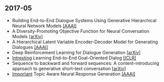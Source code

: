 ## 2017-05
* Building End-to-End Dialogue Systems Using Generative Hierarchical Neural Network Models [[AAAI]](https://www.aaai.org/ocs/index.php/AAAI/AAAI16/paper/view/11957/12160)
* A Diversity-Promoting Objective Function for Neural Conversation Models [[arXiv]](https://arxiv.org/pdf/1510.03055.pdf)
* A Hierarchical Latent Variable Encoder-Decoder Model for Generating Dialogues [[AAAI]](https://www.aaai.org/ocs/index.php/AAAI/AAAI17/paper/view/14567/14219)
* Deep Reinforcement Learning for Dialogue Generation [[arXiv]](https://arxiv.org/pdf/1606.01541.pdf)
* [Intresting]() Learning End-to-End Goal-Oriented Dialog [[ICLR]](https://arxiv.org/pdf/1605.07683.pdf)
* Sequence to backward and forward sequences: A content-introducing approach to generative short-text conversation [[arXiv]](https://arxiv.org/pdf/1607.00970.pdf)
* [Important]() Topic Aware Neural Response Generation [[AAAI]](https://www.aaai.org/ocs/index.php/AAAI/AAAI17/paper/view/14563/14260)